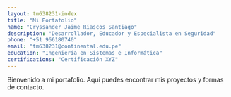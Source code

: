 ```yaml
---
layout: tm638231-index
title: "Mi Portafolio"
name: "Cryssander Jaime Riascos Santiago"
description: "Desarrollador, Educador y Especialista en Seguridad"
phone: "+51 966180740"
email: "tm638231@continental.edu.pe"
education: "Ingeniería en Sistemas e Informática"
certifications: "Certificación XYZ"
---
```


Bienvenido a mi portafolio. Aquí puedes encontrar mis proyectos y formas de contacto.
